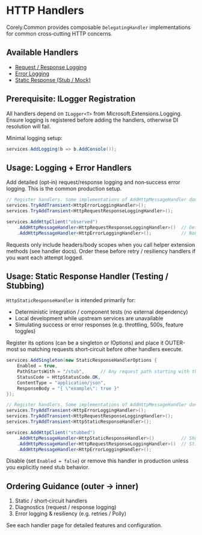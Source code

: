 ﻿# HTTP Handlers

Corely.Common provides composable `DelegatingHandler` implementations for common cross‑cutting HTTP concerns.

## Available Handlers
- [Request / Response Logging](request-response-handler.md)
- [Error Logging](error-handler.md)
- [Static Response (Stub / Mock)](static-response-handler.md)

## Prerequisite: ILogger Registration
All handlers depend on `ILogger<T>` from Microsoft.Extensions.Logging. Ensure logging is registered before adding the handlers, otherwise DI resolution will fail.

Minimal logging setup:
```csharp
services.AddLogging(b => b.AddConsole());
```

## Usage: Logging + Error Handlers
Add detailed (opt‑in) request/response logging and non‑success error logging. This is the common production setup.
```csharp
// Register handlers. Some implementations of AddHttpMessageHandler don't do this internally
services.TryAddTransient<HttpErrorLoggingHandler>();
services.TryAddTransient<HttpRequestResponseLoggingHandler>();

services.AddHttpClient("observed")
    .AddHttpMessageHandler<HttpRequestResponseLoggingHandler>()  // Detailed opt‑in logging
    .AddHttpMessageHandler<HttpErrorLoggingHandler>();           // Non‑success error logging
```
Requests only include headers/body scopes when you call helper extension methods (see handler docs). Order these before retry / resiliency handlers if you want each attempt logged.

## Usage: Static Response Handler (Testing / Stubbing)
`HttpStaticResponseHandler` is intended primarily for:
- Deterministic integration / component tests (no external dependency)
- Local development while upstream services are unavailable
- Simulating success or error responses (e.g. throttling, 500s, feature toggles)

Register its options (can be a singleton or IOptions) and place it OUTER-most so matching requests short‑circuit before other handlers execute.
```csharp
services.AddSingleton(new StaticResponseHandlerOptions {
    Enabled = true,
    PathStartsWith = "/stub",      // Any request path starting with this prefix is intercepted
    StatusCode = HttpStatusCode.OK,
    ContentType = "application/json",
    ResponseBody = "{ \"example\": true }"
});

// Register handlers. Some implementations of AddHttpMessageHandler don't do this internally
services.TryAddTransient<HttpErrorLoggingHandler>();
services.TryAddTransient<HttpRequestResponseLoggingHandler>();
services.TryAddTransient<HttpStaticResponseHandler>();

services.AddHttpClient("stubbed")
    .AddHttpMessageHandler<HttpStaticResponseHandler>()          // Short‑circuit (when path matches)
    .AddHttpMessageHandler<HttpRequestResponseLoggingHandler>()  // Still can log intercepted call metadata
    .AddHttpMessageHandler<HttpErrorLoggingHandler>();
```
Disable (set `Enabled = false`) or remove this handler in production unless you explicitly need stub behavior.

## Ordering Guidance (outer → inner)
1. Static / short‑circuit handlers
2. Diagnostics (request / response logging)
3. Error logging & resiliency (e.g. retries / Polly)

See each handler page for detailed features and configuration.
